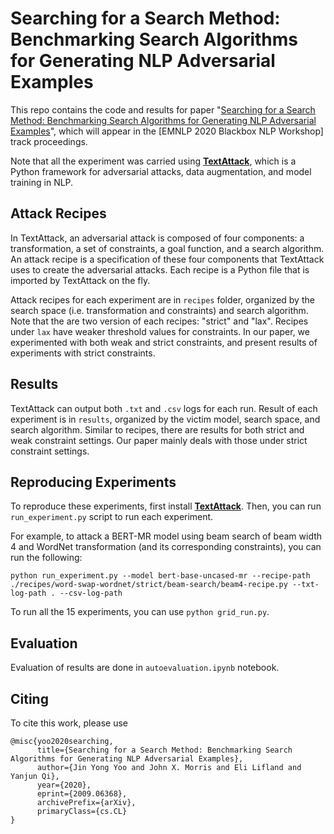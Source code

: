 # Searching for a Search Method: Benchmarking Search Algorithms for Generating NLP Adversarial Examples
This repo contains the code and results for paper "[Searching for a Search Method: Benchmarking Search Algorithms for Generating NLP Adversarial Examples](https://arxiv.org/abs/2009.06368)", which will appear in the [EMNLP 2020 Blackbox NLP Workshop] track proceedings.

Note that all the experiment was carried using [**TextAttack**](https://github.com/QData/TextAttack), which is a Python framework for adversarial attacks, data augmentation, and model training in NLP. 

## Attack Recipes
In TextAttack, an adversarial attack is composed of four components: a transformation, a set of constraints, a goal function, and a search algorithm. An attack recipe is a specification of these four components that TextAttack uses to create the adversarial attacks. Each recipe is a Python file that is imported by TextAttack on the fly.

Attack recipes for each experiment are in `recipes` folder, organized by the search space (i.e. transformation and constraints) and search algorithm. Note that the are two version of each recipes: "strict" and "lax". Recipes under `lax` have weaker threshold values for constraints. In our paper, we experimented with both weak and strict constraints, and present results of experiments with strict constraints. 

## Results
TextAttack can output both `.txt` and `.csv` logs for each run. Result of each experiment is in `results`, organized by the victim model, search space, and search algorithm. Similar to recipes, there are results for both strict and weak constraint settings. Our paper mainly deals with those under strict constraint settings.

## Reproducing Experiments
To reproduce these experiments, first install [**TextAttack**](https://github.com/QData/TextAttack). Then, you can run `run_experiment.py` script to run each experiment. 

For example, to attack a BERT-MR model using beam search of beam width 4 and WordNet transformation (and its corresponding constraints), you can run the following:

```
python run_experiment.py --model bert-base-uncased-mr --recipe-path ./recipes/word-swap-wordnet/strict/beam-search/beam4-recipe.py --txt-log-path . --csv-log-path
```

To run all the 15 experiments, you can use `python grid_run.py`.

## Evaluation
Evaluation of results are done in `autoevaluation.ipynb` notebook. 

## Citing
To cite this work, please use

```
@misc{yoo2020searching,
      title={Searching for a Search Method: Benchmarking Search Algorithms for Generating NLP Adversarial Examples}, 
      author={Jin Yong Yoo and John X. Morris and Eli Lifland and Yanjun Qi},
      year={2020},
      eprint={2009.06368},
      archivePrefix={arXiv},
      primaryClass={cs.CL}
}
```
